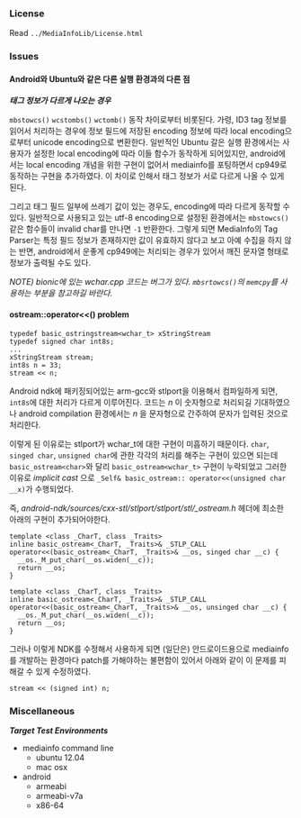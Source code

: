 ### License

Read `../MediaInfoLib/License.html`

### Issues

#### Android와 Ubuntu와 같은 다른 실행 환경과의 다른 점

***태그 정보가 다르게 나오는 경우***

`mbstowcs()` `wcstombs()` `wctomb()` 동작 차이로부터 비롯된다. 가령, ID3 tag 정보를 읽어서 처리하는 경우에 정보 필드에 저장된 encoding 정보에 따라 local encoding으로부터 unicode encoding으로 변환한다. 일반적인 Ubuntu 갈은 실행 환경에서는 사용자가 설정한 local encoding에 따라 이들 함수가 동작하게 되어있지만, android에서는 local encoding 개념을 위한 구현이 없어서 mediainfo를 포팅하면서 cp949로 동작하는 구현을 추가하였다. 이 차이로 인해서 태그 정보가 서로 다르게 나올 수 있게 된다.

그리고 태그 필드 일부에 쓰레기 값이 있는 경우도, encoding에 따라 다르게 동작할 수 있다. 일반적으로 사용되고 있는 utf-8 encoding으로 설정된 환경에서는 `mbstowcs()` 같은 함수들이 invalid char를 만나면 `-1` 반환한다. 그렇게 되면 MediaInfo의 Tag Parser는 특정 필드 정보가 존재하지만 값이 유효하지 않다고 보고 아예 수집을 하지 않는 반면, android에서 운좋게 cp949에는 처리되는 경우가 있어서 깨진 문자열 형태로 정보가 출력될 수도 있다.

*NOTE) bionic에 있는 wchar.cpp 코드는 버그가 있다. `mbsrtowcs()`의 `memcpy`를 사용하는 부분을 참고하길 바란다.*

#### ostream::operator<<() problem

```
typedef basic_ostringstream<wchar_t> xStringStream
typedef signed char int8s;
...
xStringStream stream;
int8s n = 33;
stream << n;
```

Android ndk에 패키징되어있는 arm-gcc와 stlport을 이용해서 컴파일하게 되면, `int8s`에 대한 처리가 다르게 이루어진다. 코드는 *n* 이 숫자형으로 처리되길 기대하였으나 android compilation 환경에서는 *n* 을 문자형으로 간주하여 문자가 입력된 것으로 처리한다.

이렇게 된 이유로는 stlport가 wchar_t에 대한 구현이 미흡하기 때문이다. `char`, `singed char`, `unsigned char`에 관한 각각의 처리를 해주는 구현이 있으면 되는데 `basic_ostream<char>`와 달리 `basic_ostream<wchar_t>` 구현이 누락되었고 그러한 이유로 *implicit cast* 으로 `_Self&
basic_ostream:: operator<<(unsigned char __x)`가 수행되었다.

즉, *android-ndk/sources/cxx-stl/stlport/stlport/stl/_ostream.h* 헤더에 최소한 아래의 구현이 추가되어야한다.

```
template <class _CharT, class _Traits>
inline basic_ostream<_CharT, _Traits>& _STLP_CALL
operator<<(basic_ostream<_CharT, _Traits>& __os, singed char __c) {
  __os._M_put_char(__os.widen(__c));
  return __os;
}

template <class _CharT, class _Traits>
inline basic_ostream<_CharT, _Traits>& _STLP_CALL
operator<<(basic_ostream<_CharT, _Traits>& __os, unsinged char __c) {
  __os._M_put_char(__os.widen(__c));
  return __os;
}
```

그러나 이렇게 NDK를 수정해서 사용하게 되면 (일단은) 안드로이드용으로 mediainfo를 개발하는 환경마다 patch를 가해야하는 불편함이 있어서 아래와 같이 이 문제를 피해갈 수 있게 수정하였다.

```
stream << (signed int) n;
```

### Miscellaneous

***Target Test Environments***

* mediainfo command line
  * ubuntu 12.04
  * mac osx
* android
  * armeabi
  * armeabi-v7a
  * x86-64
